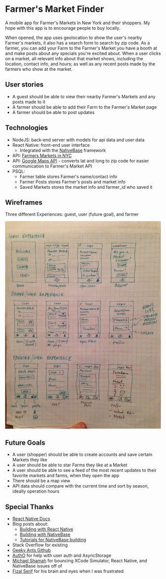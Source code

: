 # Farmer's Market Finder
  
  A mobile app for Farmer's Markets in New York and their shoppers. My hope with this app is to encourage people to buy locally.

  When opened, the app uses geolocation to show the user's nearby Farmer's markets, it also has a search form to search by zip code. As a farmer, you can add your Farm to the Farmer's Market you have a booth at and make posts about any specials you're excited about. When a user clicks on a market, all relevant info about that market shows, including the location, contact info, and hours; as well as any recent posts made by the farmers who show at the market.

## User stories

  - A guest should be able to view their nearby Farmer's Markets and any posts made to it
  - A farmer should be able to add their Farm to the Farmer's Market page
  - A farmer should be able to post updates 

## Technologies
  
  - NodeJS: back-end server with models for api data and user data
  - React Native: front-end user interface
    - Integrated with the <a href="http://nativebase.io/" target="_blank">NativeBase</a> framework
  - API: <a href="https://data.ny.gov/Economic-Development/Farmers-Markets-in-New-York-State-API/xjya-f8ng" target="_blank">Farmers Markets in NYC</a>
  - API: <a href="http://maps.googleapis.com/maps/api/geocode/json" target="_blank">Google Maps API</a> - converts lat and long to zip code for easier communication to Farmer's Market API
  - PSQL: 
    - Farmer table stores Farmer's name/contact info
    - Farmer Posts stores Farmer's posts and market info
    - Saved Markets stores the market info and farmer_id who saved it

## Wireframes

  Three different Experiences: guest, user (future goal), and farmer
  
  ![wireframes](./wireframes/IMG_0079.JPG)

## Future Goals

  - A user (shopper) should be able to create accounts and save certain Markets they like
  - A user should be able to star Farms they like at a Market
  - A user should be able to see a feed of the most recent updates to their favorite markets and farms, when they open the app
  - There should be a map view
  - API data should compare with the current time and sort by season, ideally operation hours

## Special Thanks

  - <a href="https://facebook.github.io/react-native/docs/getting-started.html" target="_blank">React Native Docs</a>
  - Blog posts about:
    - <a href="https://www.appcoda.com/react-native-introduction/" target="_blank">Building with React Native</a>
    - <a href="https://www.appcoda.com/nativebase-sponsor/" target="_blank">Building with NativeBase</a>
    - <a href="https://scotch.io/tutorials/nativebase-the-missing-piece-of-react-native%E2%80%8B" target="_blank">Tutorials for NativeBase building</a>
  - Stack Overflow for existing
  - <a href="https://github.com/GeekyAnts/nativebase-tutorial?utm_source=syndicate&utm_medium=post&utm_campaign=scotch-jul2016" target="_blank">Geeky Ants Github</a>
  - <a href="https://auth0.com/blog/adding-authentication-to-react-native-using-jwt/" target="_blank">AuthO</a> for help with user auth and AsyncStorage
  - <a href="https://github.com/michaelshamah" target="_blank">Michael Shamah</a> for bouncing XCode Simulator, React Native, and NativeBase issues off of
  - <a href="http://fizal.me/" target="_blank">Fizal Serif</a> for his brain and eyes when I was frustrated
